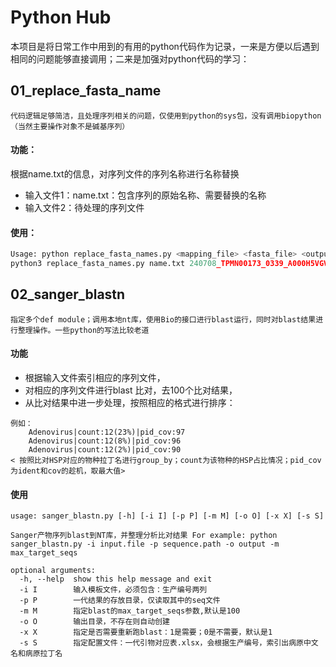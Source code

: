 # Python Hub

本项目是将日常工作中用到的有用的python代码作为记录，一来是方便以后遇到相同的问题能够直接调用；二来是加强对python代码的学习：

## 01_replace_fasta_name

```         
代码逻辑足够简洁，且处理序列相关的问题，仅使用到python的sys包，没有调用biopython（当然主要操作对象不是碱基序列）
```

#### 功能：

根据name.txt的信息，对序列文件的序列名称进行名称替换

-   输入文件1：name.txt：包含序列的原始名称、需要替换的名称
-   输入文件2：待处理的序列文件

#### 使用：

``` python
Usage: python replace_fasta_names.py <mapping_file> <fasta_file> <output_file
python3 replace_fasta_names.py name.txt 240708_TPMN00173_0339_A000H5VGV7_肺支_dTGM070_cluster.fasta 240708_TPMN00173_0339_A000H5VGV7_肺支_dTGM070_rename.fasta
```

## 02_sanger_blastn

```         
指定多个def module；调用本地nt库，使用Bio的接口进行blast运行，同时对blast结果进行整理操作。一些python的写法比较老道
```

#### 功能

-   根据输入文件索引相应的序列文件，
-   对相应的序列文件进行blast 比对，去100个比对结果，
-   从比对结果中进一步处理，按照相应的格式进行排序：

```         
例如：
    Adenovirus|count:12(23%)|pid_cov:97
    Adenovirus|count:12(8%)|pid_cov:96
    Adenovirus|count:12(2%)|pid_cov:90
< 按照比对HSP对应的物种拉丁名进行group_by；count为该物种的HSP占比情况；pid_cov为ident和cov的趁机，取最大值>
```

#### 使用

```         
usage: sanger_blastn.py [-h] [-i I] [-p P] [-m M] [-o O] [-x X] [-s S]

Sanger产物序列blast到NT库，并整理分析比对结果 For example: python sanger_blastn.py -i input.file -p sequence.path -o output -m max_target_seqs

optional arguments:
  -h, --help  show this help message and exit
  -i I        输入模板文件，必须包含：生产编号两列
  -p P        一代结果的存放目录，仅读取其中的seq文件
  -m M        指定blast的max_target_seqs参数,默认是100
  -o O        输出目录，不存在则自动创建
  -x X        指定是否需要重新跑blast：1是需要；0是不需要，默认是1
  -s S        指定配置文件：一代引物对应表.xlsx，会根据生产编号，索引出病原中文名和病原拉丁名
```
